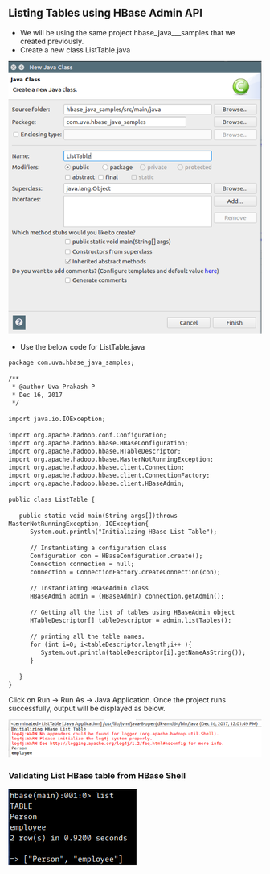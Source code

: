 ## Listing Tables using HBase Admin API

* We will be using the same project hbase\_java\_\_\_samples that we created previously.
* Create a new class ListTable.java

![](/assets/List_Table_Creation.png)

* Use the below code for ListTable.java

```
package com.uva.hbase_java_samples;

/**
 * @author Uva Prakash P
 * Dec 16, 2017
 */

import java.io.IOException;

import org.apache.hadoop.conf.Configuration;
import org.apache.hadoop.hbase.HBaseConfiguration;
import org.apache.hadoop.hbase.HTableDescriptor;
import org.apache.hadoop.hbase.MasterNotRunningException;
import org.apache.hadoop.hbase.client.Connection;
import org.apache.hadoop.hbase.client.ConnectionFactory;
import org.apache.hadoop.hbase.client.HBaseAdmin;

public class ListTable {

   public static void main(String args[])throws MasterNotRunningException, IOException{
      System.out.println("Initializing HBase List Table");

      // Instantiating a configuration class
      Configuration con = HBaseConfiguration.create();
      Connection connection = null;
      connection = ConnectionFactory.createConnection(con);

      // Instantiating HBaseAdmin class
      HBaseAdmin admin = (HBaseAdmin) connection.getAdmin();

      // Getting all the list of tables using HBaseAdmin object
      HTableDescriptor[] tableDescriptor = admin.listTables();

      // printing all the table names.
      for (int i=0; i<tableDescriptor.length;i++ ){
         System.out.println(tableDescriptor[i].getNameAsString());
      }

   }
}
```

Click on Run -&gt; Run As -&gt; Java Application. Once the project runs successfully, output will be displayed as below.

![](/assets/list_table_eclipse.png)

### Validating List HBase table from HBase Shell

![](/assets/list_table_hbase.png)

